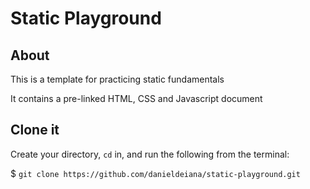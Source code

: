 # Static Playground

## About
This is a template for practicing static fundamentals

It contains a pre-linked HTML, CSS and Javascript document

## Clone it 

Create your directory, `cd` in, and run the following from the terminal:

$ `git clone https://github.com/danieldeiana/static-playground.git`
